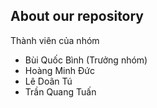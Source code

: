 ## About our repository


Thành viên của nhóm
- Bùi Quốc Bình (Trưởng nhóm)
- Hoàng Minh Đức
- Lê Doãn Tú
- Trần Quang Tuấn
